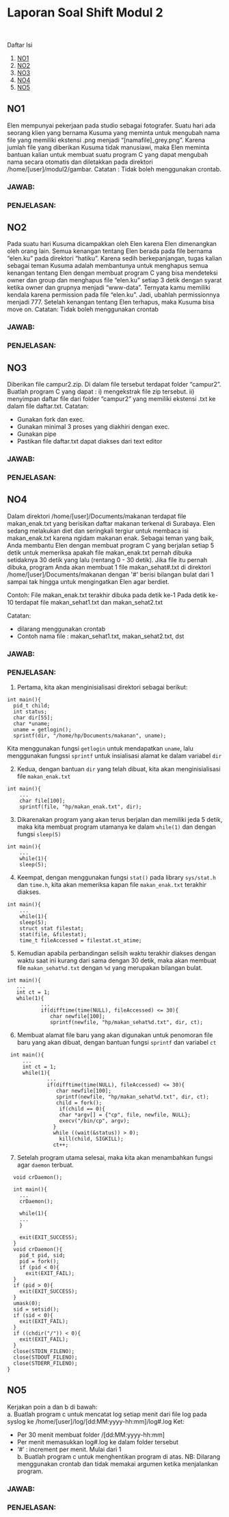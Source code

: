 # Laporan Soal Shift Modul 2
<br />

Daftar Isi
1. [NO1](#NO1)
2. [NO2](#NO2)
3. [NO3](#NO3)
4. [NO4](#NO4)
5. [NO5](#NO5)

## NO1
Elen mempunyai pekerjaan pada studio sebagai fotografer. Suatu hari ada seorang klien yang bernama Kusuma yang meminta untuk mengubah nama file yang memiliki ekstensi .png menjadi “[namafile]_grey.png”. Karena jumlah file yang diberikan Kusuma tidak manusiawi, maka Elen meminta bantuan kalian untuk membuat suatu program C yang dapat mengubah nama secara otomatis dan diletakkan pada direktori /home/[user]/modul2/gambar.
Catatan : Tidak boleh menggunakan crontab.

### JAWAB:

### PENJELASAN:


## NO2
Pada suatu hari Kusuma dicampakkan oleh Elen karena Elen dimenangkan oleh orang lain. Semua kenangan tentang Elen berada pada file bernama “elen.ku” pada direktori “hatiku”. Karena sedih berkepanjangan, tugas kalian sebagai teman Kusuma adalah membantunya untuk menghapus semua kenangan tentang Elen dengan membuat program C yang bisa mendeteksi owner dan group dan menghapus file “elen.ku” setiap 3 detik dengan syarat ketika owner dan grupnya menjadi “www-data”. Ternyata kamu memiliki kendala karena permission pada file “elen.ku”. Jadi, ubahlah permissionnya menjadi 777. Setelah kenangan tentang Elen terhapus, maka Kusuma bisa move on.
Catatan: Tidak boleh menggunakan crontab

### JAWAB:

### PENJELASAN:


## NO3
Diberikan file campur2.zip. Di dalam file tersebut terdapat folder “campur2”. 
Buatlah program C yang dapat :
i)  mengekstrak file zip tersebut.
ii) menyimpan daftar file dari folder “campur2” yang memiliki ekstensi .txt ke dalam file daftar.txt. 
Catatan:  
- Gunakan fork dan exec.
- Gunakan minimal 3 proses yang diakhiri dengan exec.
- Gunakan pipe
- Pastikan file daftar.txt dapat diakses dari text editor

### JAWAB:

### PENJELASAN:


## NO4
Dalam direktori /home/[user]/Documents/makanan terdapat file makan_enak.txt yang berisikan daftar makanan terkenal di Surabaya. Elen sedang melakukan diet dan seringkali tergiur untuk membaca isi makan_enak.txt karena ngidam makanan enak. Sebagai teman yang baik, Anda membantu Elen dengan membuat program C yang berjalan setiap 5 detik untuk memeriksa apakah file makan_enak.txt pernah dibuka setidaknya 30 detik yang lalu (rentang 0 - 30 detik).
Jika file itu pernah dibuka, program Anda akan membuat 1 file makan_sehat#.txt di direktori /home/[user]/Documents/makanan dengan '#' berisi bilangan bulat dari 1 sampai tak hingga untuk mengingatkan Elen agar berdiet.

Contoh:
File makan_enak.txt terakhir dibuka pada detik ke-1
Pada detik ke-10 terdapat file makan_sehat1.txt dan makan_sehat2.txt

Catatan:
- dilarang menggunakan crontab
- Contoh nama file : makan_sehat1.txt, makan_sehat2.txt, dst

### JAWAB: 

### PENJELASAN:
1. Pertama, kita akan menginisialisasi direktori sebagai berikut:
```
int main(){
  pid_t child;
  int status;
  char dir[55];
  char *uname;
  uname = getlogin();
  sprintf(dir, "/home/hp/Documents/makanan", uname);
  ```
  Kita menggunakan fungsi ``getlogin`` untuk mendapatkan ``uname``, lalu menggunakan fungssi ``sprintf`` untuk insialisasi alamat ke dalam variabel ``dir``
  
  2. Kedua, dengan bantuan ``dir`` yang telah dibuat, kita akan menginisialisasi file ``makan_enak.txt``
  ```
  int main(){
      ...
      char file[100];
      sprintf(file, "hp/makan_enak.txt", dir);
  ```
  
  3. Dikarenakan program yang akan terus berjalan dan memiliki jeda 5 detik, maka kita membuat program utamanya ke dalam ``while(1)`` dan dengan fungsi ``sleep(5)``
  ```
  int main(){
      ...
      while(1){
      sleep(5);
 ```
 
 4. Keempat, dengan menggunakan fungsi ``stat()`` pada library ``sys/stat.h`` dan ``time.h``, kita akan memeriksa kapan file ``makan_enak.txt`` terakhir diakses.
  ```
  int main(){
      ...
      while(1){
      sleep(5);
      struct stat filestat;
      stat(file, &filestat);
      time_t fileAccessed = filestat.st_atime;
 ```
 
 5. Kemudian apabila perbandingan selisih waktu terakhir diakses dengan waktu saat ini kurang dari sama dengan 30 detik, maka akan membuat file ``makan_sehat%d.txt`` dengan ``%d`` yang merupakan bilangan bulat.
   ```
  int main(){
      ...
      int ct = 1;
      while(1){
              ...
              if(difftime(time(NULL), fileAccessed) <= 30){
                 char newfile[100];
                 sprintf(newfile, "hp/makan_sehat%d.txt", dir, ct);
 ```
 6. Membuat alamat file baru yang akan digunakan untuk penomoran file baru yang akan dibuat, dengan bantuan fungsi ``sprintf`` dan variabel ``ct``
 ```
  int main(){
      ...
      int ct = 1;
      while(1){
              ...
              if(difftime(time(NULL), fileAccessed) <= 30){
                 char newfile[100];
                 sprintf(newfile, "hp/makan_sehat%d.txt", dir, ct);
                 child = fork();
                  if(child == 0){
                  char *argv[] = {"cp", file, newfile, NULL};
                  execv("/bin/cp", argv);
                } 
                while ((wait(&status)) > 0); 
	              kill(child, SIGKILL);
                ct++;
 ```
7. Setelah program utama selesai, maka kita akan menambahkan fungsi agar ``daemon`` terbuat.
```
  void crDaemon();
  
  int main(){
    ...
    crDaemon();
    
    while(1){
    ...
    }
    
    exit(EXIT_SUCCESS);
  }
  void crDaemon(){
    pid_t pid, sid;
    pid = fork();
    if (pid < 0){
      exit(EXIT_FAIL);
  }
  if (pid > 0){
    exit(EXIT_SUCCESS);
  }
  umask(0);
  sid = setsid();
  if (sid < 0){
    exit(EXIT_FAIL);
  }
  if ((chdir("/")) < 0){
    exit(EXIT_FAIL);
  }
  close(STDIN_FILENO);
  close(STDOUT_FILENO);
  close(STDERR_FILENO);
}
```


## NO5
Kerjakan poin a dan b di bawah:<br />
a. Buatlah program c untuk mencatat log setiap menit dari file log pada syslog ke /home/[user]/log/[dd:MM:yyyy-hh:mm]/log#.log
Ket:
- Per 30 menit membuat folder /[dd:MM:yyyy-hh:mm]
- Per menit memasukkan log#.log ke dalam folder tersebut
- ‘#’ : increment per menit. Mulai dari 1 <br />
b. Buatlah program c untuk menghentikan program di atas.
NB: Dilarang menggunakan crontab dan tidak memakai argumen ketika menjalankan program.

### JAWAB:

### PENJELASAN:
